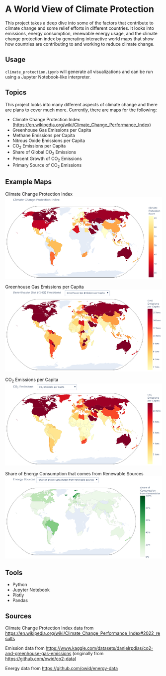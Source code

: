 # A World View of Climate Protection
This project takes a deep dive into some of the factors that contribute to climate change and some relief efforts in different countries. It looks into emissions, energy consumption, renewable energy usage, and the climate change protection index by generating interactive world maps that show how countries are contributing to and working to reduce climate change.

## Usage
`climate_protection.ipynb` will generate all visualizations and can be run using a Jupyter Notebook-like interpreter.

## Topics
This project looks into many different aspects of climate change and there are plans to cover much more. Currently, there are maps for the following:
- Climate Change Protection Index (https://en.wikipedia.org/wiki/Climate_Change_Performance_Index)
- Greenhouse Gas Emissions per Capita
- Methane Emissions per Capita
- Nitrous Oxide Emissions per Capita
- CO<sub>2</sub> Emissions per Capita
- Share of Global CO<sub>2</sub> Emissions
- Percent Growth of CO<sub>2</sub> Emissions
- Primary Source of CO<sub>2</sub> Emissions

## Example Maps
Climate Change Protection Index
![CCPI](images/ccpi.png "Climate Change Protection Index Map")

Greenhouse Gas Emissions per Capita
![GHG](images/ghg.png "Greenhouse Gas Emissions Map")

CO<sub>2</sub> Emissions per Capita
![CO2](images/co2.png "CO2 Emissions Map")

Share of Energy Consumption that comes from Renewable Sources
![Energy](images/energy.png "Renewable Energy Map")

## Tools
- Python
- Jupyter Notebook
- Plotly
- Pandas

## Sources
Climate Change Protection Index data from https://en.wikipedia.org/wiki/Climate_Change_Performance_Index#2022_results

Emission data from https://www.kaggle.com/datasets/danielrpdias/co2-and-greenhouse-gas-emissions (originally from https://github.com/owid/co2-data)

Energy data from https://github.com/owid/energy-data
